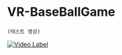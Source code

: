 # VR-BaseBallGame

	(테스트 영상)   
	
[![Video Label](http://img.youtube.com/vi/UHFD1X_e1nc/0.jpg)](https://youtu.be/UHFD1X_e1nc)
